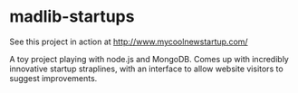 # madlib-startups

See this project in action at http://www.mycoolnewstartup.com/

A toy project playing with node.js and MongoDB. Comes up with incredibly
innovative startup straplines, with an interface to allow website visitors
to suggest improvements.
